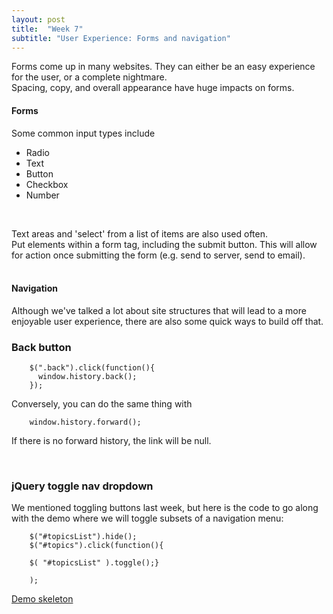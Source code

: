 ```yaml
---
layout: post
title:  "Week 7"
subtitle: "User Experience: Forms and navigation"
---
```

<div id = "week7" class="anchor"></div>

Forms come up in many websites. They can either be an easy experience for the user, or a complete nightmare.
<br>
Spacing, copy, and overall appearance have huge impacts on forms.
<br>

#### Forms
Some common input types include

  * Radio
  * Text
  * Button
  * Checkbox
  * Number

<br>

Text areas and 'select' from a list of items are also used often.
<br>
Put elements within a form tag, including the submit button. This will allow for action once submitting the form (e.g. send to server, send to email).
<br><br>

#### Navigation
Although we've talked a lot about site structures that will lead to a more enjoyable user experience, there are also some quick ways to build off that.

### Back button

        $(".back").click(function(){
          window.history.back();
        });

Conversely, you can do the same thing with

        window.history.forward();

If there is no forward history, the link will be null.

<br>

### jQuery toggle nav dropdown
We mentioned toggling buttons last week, but here is the code to go along with the demo where we will toggle subsets of a navigation menu:

        $("#topicsList").hide();
        $("#topics").click(function(){

        $( "#topicsList" ).toggle();}

        );

[Demo skeleton](http://kaylalewis.github.io/advancedhtmlcss/skeleton.zip)
